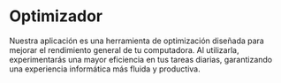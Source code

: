# Optimizador
Nuestra aplicación es una herramienta de optimización diseñada para mejorar el rendimiento general de tu computadora. Al utilizarla, experimentarás una mayor eficiencia en tus tareas diarias, garantizando una experiencia informática más fluida y productiva.
